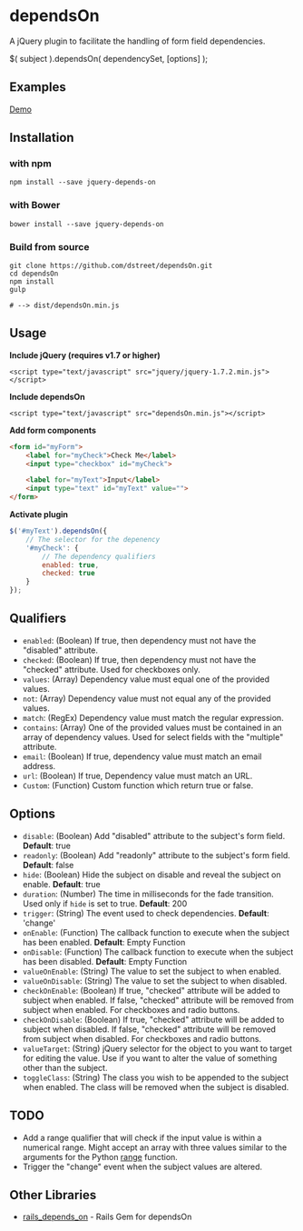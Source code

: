 # dependsOn
A jQuery plugin to facilitate the handling of form field dependencies.

$( subject ).dependsOn( dependencySet, [options] );

## Examples

[Demo](http://dstreet.github.com/dependsOn)

## Installation

### with npm

```
npm install --save jquery-depends-on
```

### with Bower
```
bower install --save jquery-depends-on
```

### Build from source
```
git clone https://github.com/dstreet/dependsOn.git
cd dependsOn
npm install
gulp

# --> dist/dependsOn.min.js
```

## Usage

**Include jQuery (requires v1.7 or higher)**

```<script type="text/javascript" src="jquery/jquery-1.7.2.min.js"></script>```


**Include dependsOn**

```<script type="text/javascript" src="dependsOn.min.js"></script>```

**Add form components**

```html
<form id="myForm">
	<label for="myCheck">Check Me</label>
	<input type="checkbox" id="myCheck">

	<label for="myText">Input</label>
	<input type="text" id="myText" value="">
</form>
```

**Activate plugin**

```js
$('#myText').dependsOn({
	// The selector for the depenency
	'#myCheck': {
		// The dependency qualifiers
		enabled: true,
		checked: true
	}
});
```

## Qualifiers

* `enabled`: (Boolean) If true, then dependency must not have the "disabled" attribute.
* `checked`: (Boolean) If true, then dependency must not have the "checked" attribute. Used for checkboxes only.
* `values`: (Array) Dependency value must equal one of the provided values.
* `not`: (Array) Dependency value must not equal any of the provided values.
* `match`: (RegEx) Dependency value must match the regular expression.
* `contains`: (Array) One of the provided values must be contained in an array of dependency values. Used for select fields with the "multiple" attribute.
* `email`: (Boolean) If true, dependency value must match an email address.
* `url`: (Boolean) If true, Dependency value must match an URL.
* `Custom`: (Function) Custom function which return true or false.

## Options

* `disable`: (Boolean) Add "disabled" attribute to the subject's form field. **Default**: true
* `readonly`: (Boolean) Add "readonly" attribute to the subject's form field. **Default**: false
* `hide`: (Boolean) Hide the subject on disable and reveal the subject on enable. **Default**: true
* `duration`: (Number) The time in milliseconds for the fade transition. Used only if `hide` is set to true. **Default**: 200
* `trigger`: (String) The event used to check dependencies. **Default**: 'change'
* `onEnable`: (Function) The callback function to execute when the subject has been enabled. **Default**: Empty Function
* `onDisable`: (Function) The callback function to execute when the subject has been disabled. **Default**: Empty Function
* `valueOnEnable`: (String) The value to set the subject to when enabled.
* `valueOnDisable`: (String) The value to set the subject to when disabled.
* `checkOnEnable`: (Boolean) If true, "checked" attribute will be added to subject when enabled. If false, "checked" attribute will be removed from subject when enabled. For checkboxes and radio buttons.
* `checkOnDisable`: (Boolean) If true, "checked" attribute will be added to subject when disabled. If false, "checked" attribute will be removed from subject when disabled. For checkboxes and radio buttons.
* `valueTarget`: (String) jQuery selector for the object to you want to target for editing the value. Use if you want to alter the value of something other than the subject.
* `toggleClass`: (String) The class you wish to be appended to the subject when enabled. The class will be removed when the subject is disabled.

## TODO

* Add a range qualifier that will check if the input value is within a numerical range. Might accept an array with three values similar to the arguments for the Python [range](http://docs.python.org/library/functions.html#range) function.
* Trigger the "change" event when the subject values are altered.

## Other Libraries

* [rails_depends_on](https://github.com/francescob/rails_depends_on) - Rails Gem for dependsOn

